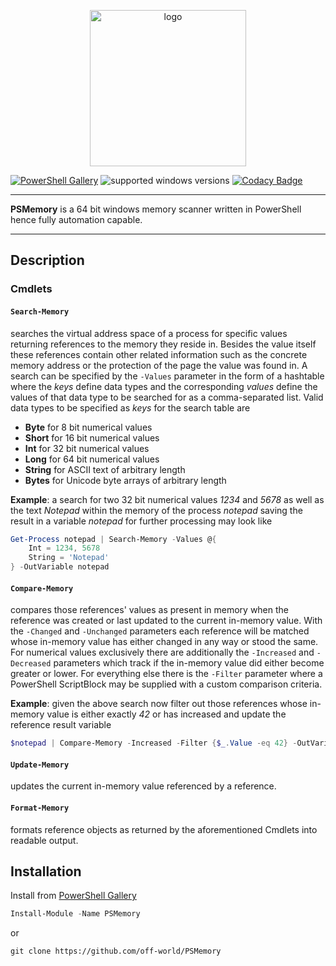 <p align="center">
<img src="https://i.imgur.com/juiy5FS.png" alt="logo" height="250" width="250" />
</p>

[![PowerShell Gallery](https://img.shields.io/powershellgallery/v/PSMemory.svg)](https://www.powershellgallery.com/packages/PSMemory)
![supported windows versions](https://img.shields.io/badge/supported%20windows%20versions-7%2F8%2F10-yellow.svg)
[![Codacy Badge](https://api.codacy.com/project/badge/Grade/7f35ae966821403c9952a277d3e5d19a)](https://www.codacy.com/app/off-world/PSMemory?utm_source=github.com&amp;utm_medium=referral&amp;utm_content=off-world/PSMemory&amp;utm_campaign=Badge_Grade)

___

**PSMemory** is a 64 bit windows memory scanner written in PowerShell hence fully automation capable.

___

## Description

### Cmdlets

#### `Search-Memory`

searches the virtual address space of a process for specific values returning references to the memory they reside in.
Besides the value itself these references contain other related information such as the concrete memory address or the protection of
the page the value was found in. A search can be specified by the `-Values` parameter in the form of a hashtable where the *keys* define
data types and the corresponding *values* define the values of that data type to be searched for as a comma-separated list. Valid data
types to be specified as *keys* for the search table are
-   **Byte** for 8 bit numerical values
-   **Short** for 16 bit numerical values
-   **Int** for 32 bit numerical values
-   **Long** for 64 bit numerical values
-   **String** for ASCII text of arbitrary length
-   **Bytes** for Unicode byte arrays of arbitrary length

**Example**: a search for two 32 bit numerical values *1234* and *5678* as well as the text *Notepad* within the memory of the process *notepad* saving the result in a variable *notepad* for further processing may look like
```Powershell
Get-Process notepad | Search-Memory -Values @{
    Int = 1234, 5678
    String = 'Notepad'
} -OutVariable notepad
```

#### `Compare-Memory`

compares those references' values as present in memory when the reference was created or last updated to the current
in-memory value. With the `-Changed` and `-Unchanged` parameters each reference will be matched whose in-memory value has either
changed in any way or stood the same. For numerical values exclusively there are additionally the `-Increased` and `-Decreased` parameters which track if the in-memory value did either become greater or lower. For everything else there is the `-Filter` parameter where a PowerShell ScriptBlock may be supplied with a custom comparison criteria.

**Example**: given the above search now filter out those references whose in-memory value is either exactly *42* or has increased and update the reference result variable
```Powershell
$notepad | Compare-Memory -Increased -Filter {$_.Value -eq 42} -OutVariable notepad
```

#### `Update-Memory`

updates the current in-memory value referenced by a reference.  

#### `Format-Memory`

formats reference objects as returned by the aforementioned Cmdlets into readable output.  

## Installation

Install from [PowerShell Gallery](https://www.powershellgallery.com/packages/PSMemory)

```Powershell
Install-Module -Name PSMemory
```
or
```Shell
git clone https://github.com/off-world/PSMemory
```
